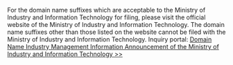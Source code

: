 For the domain name suffixes which are acceptable to the Ministry of Industry and Information Technology for filing, please visit the official website of the Ministry of Industry and Information Technology. The domain name suffixes other than those listed on the website cannot be filed with the Ministry of Industry and Information Technology. 
Inquiry portal: [Domain Name Industry Management Information Announcement of the Ministry of Industry and Information Technology >>](http://xn--eqrt2g.xn--vuq861b/#)
